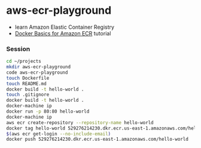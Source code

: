 # aws-ecr-playground

* learn Amazon Elastic Container Registry
* [Docker Basics for Amazon ECR](https://docs.aws.amazon.com/AmazonECR/latest/userguide/docker-basics.html) tutorial

### Session

```sh
cd ~/projects
mkdir aws-ecr-playground
code aws-ecr-playground
touch Dockerfile
touch README.md
docker build -t hello-world .
touch .gitignore
docker build -t hello-world .
docker-machine ip
docker run -p 80:80 hello-world
docker-machine ip
aws ecr create-repository --repository-name hello-world
docker tag hello-world 529276214230.dkr.ecr.us-east-1.amazonaws.com/hello-world
$(aws ecr get-login --no-include-email)
docker push 529276214230.dkr.ecr.us-east-1.amazonaws.com/hello-world
```